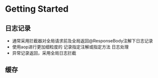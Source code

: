 # Getting Started

## 日志记录
* 通常采用拦截器对全局请求前及全局返回@ResponseBody注解下日志记录
* 使用aop进行更加细粒度的 记录指定注解或指定方法 日志处理
* 异常记录返回，采用全局日志拦截

## 缓存

